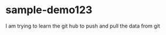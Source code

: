 # sample-demo123
<!doctype html>
<html>
<head>
</head>
<body>
</body>
<p> I am trying to learn the git hub to push and pull the data from git</p>
</html>
